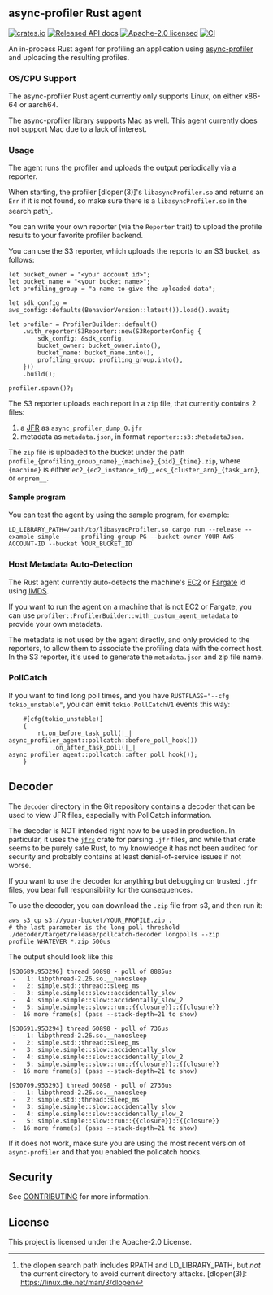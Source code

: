 ## async-profiler Rust agent

[![crates.io](https://img.shields.io/crates/v/async-profiler-agent.svg)](https://crates.io/crates/async-profiler-agent)
[![Released API docs](https://docs.rs/async-profiler-agent/badge.svg)](https://docs.rs/async-profiler-agent)
[![Apache-2.0 licensed](https://img.shields.io/badge/license-Apache_2.0-blue.svg)](./LICENSE)
[![CI](https://github.com/async-profiler/rust-agent/actions/workflows/build.yml/badge.svg)](https://github.com/async-profiler/rust-agent/actions?query=workflow%3Abuild)

An in-process Rust agent for profiling an application using [async-profiler] and uploading the resulting profiles.

[async-profiler]: https://github.com/async-profiler/async-profiler

### OS/CPU Support

The async-profiler Rust agent currently only supports Linux, on either x86-64 or aarch64.

The async-profiler library supports Mac as well. This agent currently does not support Mac due to a lack of interest.

### Usage

The agent runs the profiler and uploads the output periodically via a reporter.

When starting, the profiler [dlopen(3)]'s `libasyncProfiler.so` and returns an `Err` if it is not found, so make sure there is a `libasyncProfiler.so` in the search path[^1].

[^1]: the dlopen search path includes RPATH and LD_LIBRARY_PATH, but *not* the current directory to avoid current directory attacks.
[dlopen(3)]: https://linux.die.net/man/3/dlopen

You can write your own reporter (via the `Reporter` trait) to upload the profile results to your favorite profiler backend.

You can use the S3 reporter, which uploads the reports to an S3 bucket, as follows:

```no_run
let bucket_owner = "<your account id>";
let bucket_name = "<your bucket name>";
let profiling_group = "a-name-to-give-the-uploaded-data";

let sdk_config = aws_config::defaults(BehaviorVersion::latest()).load().await;

let profiler = ProfilerBuilder::default()
    .with_reporter(S3Reporter::new(S3ReporterConfig {
        sdk_config: &sdk_config,
        bucket_owner: bucket_owner.into(),
        bucket_name: bucket_name.into(),
        profiling_group: profiling_group.into(),
    }))
    .build();

profiler.spawn()?;
```

The S3 reporter uploads each report in a `zip` file, that currently contains 2 files:
1. a [JFR] as `async_profiler_dump_0.jfr`
2. metadata as `metadata.json`, in format `reporter::s3::MetadataJson`.

The `zip` file is uploaded to the bucket under the path `profile_{profiling_group_name}_{machine}_{pid}_{time}.zip`,
where `{machine}` is either `ec2_{ec2_instance_id}_`, `ecs_{cluster_arn}_{task_arn}`, or `onprem__`.

[JFR]: https://docs.oracle.com/javacomponents/jmc-5-4/jfr-runtime-guide/about.htm

#### Sample program

You can test the agent by using the sample program, for example:

```
LD_LIBRARY_PATH=/path/to/libasyncProfiler.so cargo run --release --example simple -- --profiling-group PG --bucket-owner YOUR-AWS-ACCOUNT-ID --bucket YOUR_BUCKET_ID
```

### Host Metadata Auto-Detection

The Rust agent currently auto-detects the machine's [EC2] or [Fargate] id using [IMDS].

If you want to run the agent on a machine that is not EC2 or Fargate, you can use `profiler::ProfilerBuilder::with_custom_agent_metadata` to provide your own metadata.

The metadata is not used by the agent directly, and only provided to the reporters, to allow them to associate the profiling data with the correct host. In the S3 reporter, it's used to generate the `metadata.json` and zip file name.

[EC2]: https://aws.amazon.com/ec2
[Fargate]: https://aws.amazon.com/fargate
[IMDS]: https://docs.aws.amazon.com/AWSEC2/latest/UserGuide/ec2-instance-metadata.html

### PollCatch

If you want to find long poll times, and you have `RUSTFLAGS="--cfg tokio_unstable"`, you can
emit `tokio.PollCatchV1` events this way:

```
    #[cfg(tokio_unstable)]
    {
        rt.on_before_task_poll(|_| async_profiler_agent::pollcatch::before_poll_hook())
            .on_after_task_poll(|_| async_profiler_agent::pollcatch::after_poll_hook());
    }
```

## Decoder

The `decoder` directory in the Git repository contains a decoder that can be used to view JFR files, especially with PollCatch information.

The decoder is NOT intended right now to be used in production. In particular, it uses the [`jfrs`] crate for parsing `.jfr` files, and while that crate seems to be purely safe Rust, to my knowledge it has not been audited for security and probably contains at least denial-of-service issues if not worse.

If you want to use the decoder for anything but debugging on trusted `.jfr` files, you bear full responsibility for the consequences.

To use the decoder, you can download the `.zip` file from s3, and then run it:
```
aws s3 cp s3://your-bucket/YOUR_PROFILE.zip .
# the last parameter is the long poll threshold
./decoder/target/release/pollcatch-decoder longpolls --zip profile_WHATEVER_*.zip 500us
```

The output should look like this
```
[930689.953296] thread 60898 - poll of 8885us
 -   1: libpthread-2.26.so.__nanosleep
 -   2: simple.std::thread::sleep_ms
 -   3: simple.simple::slow::accidentally_slow
 -   4: simple.simple::slow::accidentally_slow_2
 -   5: simple.simple::slow::run::{{closure}}::{{closure}}
 -  16 more frame(s) (pass --stack-depth=21 to show)

[930691.953294] thread 60898 - poll of 736us
 -   1: libpthread-2.26.so.__nanosleep
 -   2: simple.std::thread::sleep_ms
 -   3: simple.simple::slow::accidentally_slow
 -   4: simple.simple::slow::accidentally_slow_2
 -   5: simple.simple::slow::run::{{closure}}::{{closure}}
 -  16 more frame(s) (pass --stack-depth=21 to show)

[930709.953293] thread 60898 - poll of 2736us
 -   1: libpthread-2.26.so.__nanosleep
 -   2: simple.std::thread::sleep_ms
 -   3: simple.simple::slow::accidentally_slow
 -   4: simple.simple::slow::accidentally_slow_2
 -   5: simple.simple::slow::run::{{closure}}::{{closure}}
 -  16 more frame(s) (pass --stack-depth=21 to show)
```

If it does not work, make sure you are using the most recent version of `async-profiler` and that you enabled the pollcatch hooks.

[`jfrs`]: https://docs.rs/jfrs

## Security

See [CONTRIBUTING](CONTRIBUTING.md#security-issue-notifications) for more information.

## License

This project is licensed under the Apache-2.0 License.
